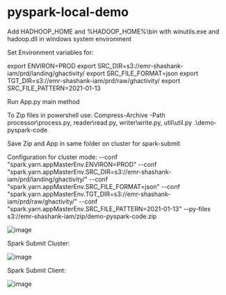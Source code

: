 # pyspark-local-demo

Add HADHOOP_HOME and %HADOOP_HOME%\bin with winutils.exe and hadoop.dll in windows system environment

Set Environment variables for:

export ENVIRON=PROD
export SRC_DIR=s3://emr-shashank-iam/prd/landing/ghactivity/
export SRC_FILE_FORMAT=json
export TGT_DIR=s3://emr-shashank-iam/prd/raw/ghactivity/
export SRC_FILE_PATTERN=2021-01-13

Run App.py main method

To Zip files in powershell use:
Compress-Archive -Path processor\process.py, reader\read.py, writer\write.py, util\util.py .\demo-pyspark-code

Save Zip and App in same folder on cluster for spark-submit

Configuration for cluster mode:
--conf "spark.yarn.appMasterEnv.ENVIRON=PROD"
--conf "spark.yarn.appMasterEnv.SRC_DIR=s3://emr-shashank-iam/prd/landing/ghactivity/"
--conf "spark.yarn.appMasterEnv.SRC_FILE_FORMAT=json"
--conf "spark.yarn.appMasterEnv.TGT_DIR=s3://emr-shashank-iam/prd/raw/ghactivity/"
--conf "spark.yarn.appMasterEnv.SRC_FILE_PATTERN=2021-01-13"
--py-files s3://emr-shashank-iam/zip/demo-pyspark-code.zip

![image](https://user-images.githubusercontent.com/96636835/177211067-0f19e793-b4f9-4454-8b5a-46d8855d26ae.png)


Spark Submit Cluster:

![image](https://user-images.githubusercontent.com/96636835/177211156-655f6526-2806-4387-8a82-320b160ee47b.png)

Spark Submit Client:

![image](https://user-images.githubusercontent.com/96636835/177211333-0a275626-f2ce-458a-bada-ffbc760bc21e.png)
